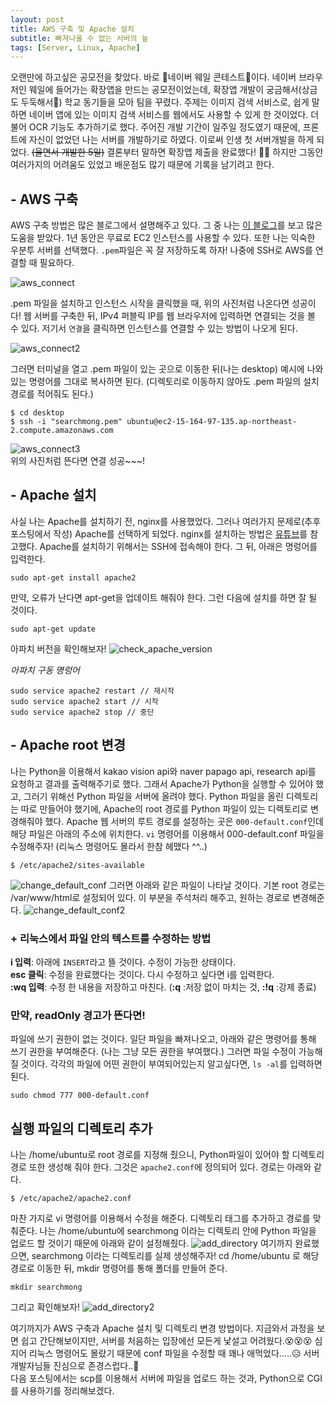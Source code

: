 ```yaml
---
layout: post
title: AWS 구축 및 Apache 설치
subtitle: 빠져나올 수 없는 서버의 늪
tags: [Server, Linux, Apache]
---
```


오랜만에 하고싶은 공모전을 찾았다. 바로 🐳네이버 웨일 콘테스트🐳이다. 네이버 브라우저인 웨일에 들어가는 확장앱을 만드는 공모전이었는데, 확장앱 개발이 궁금해서(상금도 두둑해서🎉) 학교 동기들을 모아 팀을 꾸렸다. 주제는 이미지 검색 서비스로, 쉽게 말하면 네이버 앱에 있는 이미지 검색 서비스를 웹에서도 사용할 수 있게 한 것이었다. 더불어 OCR 기능도 추가하기로 했다. 주어진 개발 기간이 일주일 정도였기 때문에, 프론트에 자신이 없었던 나는 서버를 개발하기로 하였다. 이로써 인생 첫 서버개발을 하게 되었다. ~~(울면서 개발한 5일)~~ 결론부터 말하면 확장앱 제출을 완료했다! 🤸‍♀ 하지만 그동안 여러가지의 어려움도 있었고 배운점도 많기 때문에 기록을 남기려고 한다.

## - AWS 구축

AWS 구축 방법은 많은 블로그에서 설명해주고 있다. 그 중 나는 [이 블로그](https://m.blog.naver.com/wool613/221286931692)를 보고 많은 도움을 받았다. 1년 동안은 무료로 EC2 인스턴스를 사용할 수 있다. 또한 나는 익숙한 우분투 서버를 선택했다. `.pem`파일은 꼭 잘 저장하도록 하자! 나중에 SSH로 AWS를 연결할 때 필요하다.

![aws_connect](/img/191110/191110_img_1.png)

.pem 파일을 설치하고 인스턴스 시작을 클릭했을 때, 위의 사진처럼 나온다면 성공이다! 웹 서버를 구축한 뒤, IPv4 퍼블릭 IP를 웹 브라우저에 입력하면 연결되는 것을 볼 수 있다. 저기서 `연결`을 클릭하면 인스턴스를 연결할 수 있는 방법이 나오게 된다.

![aws_connect2](/img/191110/191110_img_2.png)  

그러면 터미널을 열고 .pem 파일이 있는 곳으로 이동한 뒤(나는 desktop) 예시에 나와있는 명령어를 그대로 복사하면 된다.
(디렉토리로 이동하지 않아도 .pem 파일의 설치경로를 적어줘도 된다.)

~~~
$ cd desktop  
$ ssh -i "searchmong.pem" ubuntu@ec2-15-164-97-135.ap-northeast-2.compute.amazonaws.com
~~~

![aws_connect3](/img/191110/191110_img_3.png)  
위의 사진처럼 뜬다면 연결 성공~~~!

## - Apache 설치

사실 나는 Apache를 설치하기 전, nginx를 사용했었다. 그러나 여러가지 문제로(추후 포스팅에서 작성) Apache를 선택하게 되었다. nginx를 설치하는 방법은 [유튜브](https://youtu.be/28ioY4vgC9I)를 참고했다.
Apache를 설치하기 위해서는 SSH에 접속해야 한다. 그 뒤, 아래은 명렁어를 입력한다.
~~~
sudo apt-get install apache2
~~~
만약, 오류가 난다면 apt-get을 업데이트 해줘야 한다. 그런 다음에 설치를 하면 잘 될 것이다.
~~~
sudo apt-get update
~~~
아파치 버전을 확인해보자!
![check_apache_version](/img/191110/191110_img_4.png)

*아파치 구동 명렁어*
~~~
sudo service apache2 restart // 재시작
sudo service apache2 start // 시작
sudo service apache2 stop // 중단
~~~

## - Apache root 변경

나는 Python을 이용해서 kakao vision api와 naver papago api, research api를 요청하고 결과를 출력해주기로 했다. 그래서 Apache가 Python을 실행할 수 있어야 했고, 그러기 위해선 Python 파일을 서버에 올려야 했다. Python 파일을 올린 디렉토리는 따로 만들어야 했기에, Apache의 root 경로를 Python 파일이 있는 디렉토리로 변경해줘야 했다. Apache 웹 서버의 루트 경로를 설정하는 곳은 `000-default.conf`인데 해당 파일은 아래의 주소에 위치한다. `vi` 명령어를 이용해서 000-default.conf 파일을 수정해주자! (리눅스 명령어도 몰라서 한참 헤맸다 ^^..)
~~~
$ /etc/apache2/sites-available
~~~
![change_default_conf](/img/191110/191110_img_5.png)
그러면 아래와 같은 파일이 나타날 것이다. 기본 root 경로는 /var/www/html로 설정되어 있다. 이 부분을 주석처리 해주고, 원하는 경로로 변경해준다.
![change_default_conf2](/img/191110/191110_img_6.png)

### + 리눅스에서 파일 안의 텍스트를 수정하는 방법  
**i 입력**: 아래에 `INSERT`라고 뜰 것이다. 수정이 가능한 상태이다.  
**esc 클릭**: 수정을 완료했다는 것이다. 다시 수정하고 싶다면 i를 입력한다.  
**:wq 입력**: 수정 한 내용을 저장하고 마친다. (**:q** :저장 없이 마치는 것, **:!q** :강제 종료)  

### 만약, readOnly 경고가 뜬다면!  
파일에 쓰기 권한이 없는 것이다. 일단 파일을 빠져나오고, 아래와 같은 명령어를 통해 쓰기 권한을 부여해준다. (나는 그냥 모든 권한을 부여했다.) 그러면 파일 수정이 가능해질 것이다. 각각의 파일에 어떤 권한이 부여되어있는지 알고싶다면, `ls -al`를 입력하면 된다.
~~~
sudo chmod 777 000-default.conf
~~~

## 실행 파일의 디렉토리 추가
나는 /home/ubuntu로 root 경로를 지정해 줬으니, Python파일이 있어야 할 디렉토리 경로 또한 생성해 줘야 한다. 그것은 `apache2.conf`에 정의되어 있다. 경로는 아래와 같다.
~~~
$ /etc/apache2/apache2.conf
~~~
마찬 가지로 vi 명령어를 이용해서 수정을 해준다. 디렉토리 태그를 추가하고 경로를 맞춰준다. 나는 /home/ubuntu에 searchmong 이라는 디렉토리 안에 Python 파일을 업로드 할 것이기 때문에 아래와 같이 설정해줬다.
![add_directory](/img/191110/191110_img_7.png)
여기까지 완료했으면, searchmong 이라는 디렉토리를 실제 생성해주자! cd /home/ubuntu 로 해당 경로로 이동한 뒤, mkdir 명령어를 통해 폴더를 만들어 준다.
~~~
mkdir searchmong
~~~
그리고 확인해보자!
![add_directory2](/img/191110/191110_img_8.png)


여기까지가 AWS 구축과 Apache 설치 및 디렉토리 변경 방법이다. 지금와서 과정을 보면 쉽고 간단해보이지만, 서버를 처음하는 입장에선 모든게 낯설고 어려웠다.😵😵😵 심지어 리눅스 명령어도 몰랐기 때문에 conf 파일을 수정할 때 꽤나 애먹었다.....😥 서버 개발자님들 진심으로 존경스럽다..💓  
다음 포스팅에서는 scp를 이용해서 서버에 파일을 업로드 하는 것과, Python으로 CGI를 사용하기를 정리해보겠다.

